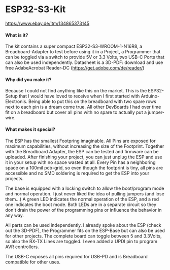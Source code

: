 # ESP32-S3-Kit
https://www.ebay.de/itm/134865373145

#### What is it?
The kit contains a super compact  ESP32-S3-WROOM-1-N16R8, a Breadboard-Adapter to test before using it in a Project, a Programmer that can be toggled via a switch to provide 5V or 3.3 Volts, two USB-C Ports that can also be used independently. Datasheet is a 3D-PDF: download and use free AdabeAcrobat Reader-DC (https://get.adobe.com/de/reader/)

#### Why did you make it?
Because I could not find anything like this on the market.
This is the ESP32-Setup that I would have loved to receive when I first started with Arduino-Electronis.
Being able to put this on the breadboard with two spare rows next to each pin is a dream come true.
All other DevBoards I had over time fit on a breadboard but cover all pins with no spare to actually put a jumper-wire.

#### What makes it special?
The ESP has the smallest Footpring imaginable. All Pins are exposed for maximum capabilities, without increasing the size of the Footprint.
Together with the Breadboard Adapter, the ESP can be tested and firmware can be uploaded.
After finishing your project, you can just unplug the ESP and use it in your setup with no space wasted at all. Every Pin has a neighboring space on a 100mil pcb-grid, so even though the footprint is tiny, all pins are accessible and no SMD soldering is required to get the ESP into your projects.

The base is equipped with a locking switch to allow the boot/program mode and normal operation.
I just never liked the idea of pulling jumpers (and lose them...)
A green LED indicates the normal operation of the ESP, and a red one indicates the boot mode.
Both LEDs are in a separate circuit so they don't drain the power of the programming pins or influence the behavior in any way.

All parts can be used independently. 
I already spoke about the ESP (check out the 3D-PDF), the Programmer fits on the ESP-Base but can also be used for other projects. The complete board can toggle between 5 and 3.3Volts, so also the RX-TX Lines are toggled. I even added a UPDI pin to program AVR controllers.

The USB-C exposes all pins required for USB-PD and is Breadboard compatible for other uses.
